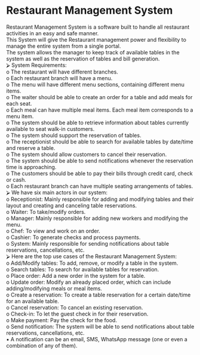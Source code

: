# Restaurant Management System
 Restaurant Management System is a software built to handle all restaurant activities in 
an easy and safe manner. <br/>
This System will give the Restaurant management power and 
flexibility to manage the entire system from a single portal. <br/> The system allows the 
manager to keep track of available tables in the system as well as the reservation of tables 
and bill generation.<br/>
⮚ System Requirements:<br/>
o The restaurant will have different branches.<br/>
o Each restaurant branch will have a menu.<br/>
o The menu will have different menu sections, containing different menu items.<br/>
o The waiter should be able to create an order for a table and add meals for each 
seat.<br/>
o Each meal can have multiple meal items. Each meal item corresponds to a menu 
item.<br/>
o The system should be able to retrieve information about tables currently available 
to seat walk-in customers.<br/>
o The system should support the reservation of tables.<br/>
o The receptionist should be able to search for available tables by date/time and 
reserve a table.<br/>
o The system should allow customers to cancel their reservation.<br/>
o The system should be able to send notifications whenever the reservation time is 
approaching.<br/>
o The customers should be able to pay their bills through credit card, check or cash.<br/>
o Each restaurant branch can have multiple seating arrangements of tables.<br/>
⮚ We have six main actors in our system:<br/>
o Receptionist: Mainly responsible for adding and modifying tables and their layout 
and creating and canceling table reservations. <br/>
o Waiter: To take/modify orders. <br/>
o Manager: Mainly responsible for adding new workers and modifying the menu. <br/>
o Chef: To view and work on an order. <br/>
o Cashier: To generate checks and process payments.<br/> 
o System: Mainly responsible for sending notifications about table reservations, 
cancellations, etc.<br/>
⮚ Here are the top use cases of the Restaurant Management System:<br/>
o Add/Modify tables: To add, remove, or modify a table in the system.<br/>
o Search tables: To search for available tables for reservation.<br/>
o Place order: Add a new order in the system for a table.<br/>
o Update order: Modify an already placed order, which can include 
adding/modifying meals or meal items.<br/>
o Create a reservation: To create a table reservation for a certain date/time for an 
available table. <br/>
o Cancel reservation: To cancel an existing reservation. <br/>
o Check-in: To let the guest check in for their reservation.<br/>
o Make payment: Pay the check for the food.<br/>
o Send notification: The system will be able to send notifications about table 
reservations, cancellations, etc.<br/>
▪ A notification can be an email, SMS, WhatsApp message (one or even a 
combination of any of them). <br/>
